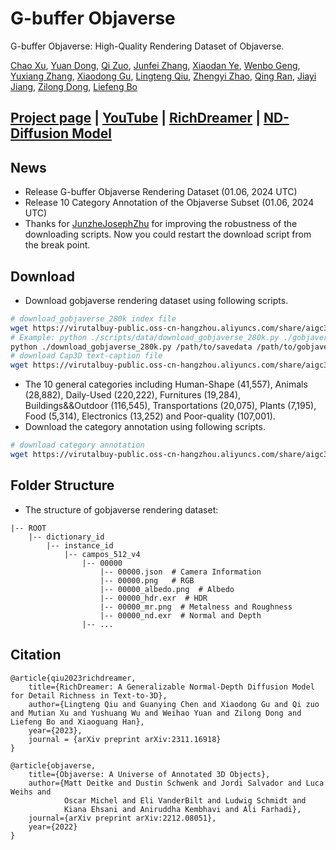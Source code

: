 <p align="center">
    <h1>G-buffer Objaverse</h1>
<p>

G-buffer Objaverse: High-Quality Rendering Dataset of Objaverse.

[Chao Xu](mailto:eric.xc@alibaba-inc.com),
[Yuan Dong](mailto:yuandong15@fudan.edu.cn),
[Qi Zuo](mailto:muyuan.zq@alibaba-inc.com),
[Junfei Zhang](mailto:miracle.zjf@alibaba-inc.com),
[Xiaodan Ye](mailto:doris.yxd@alibaba-inc.com),
[Wenbo Geng](mailto:rengui.gwb@alibaba-inc.com),
[Yuxiang Zhang](mailto:yuxiangzhang.zyx@alibaba-inc.com),
[Xiaodong Gu](https://scholar.google.com.hk/citations?user=aJPO514AAAAJ&hl=zh-CN&oi=ao),
[Lingteng Qiu](https://lingtengqiu.github.io/),
[Zhengyi Zhao](mailto:bushe.zzy@alibaba-inc.com),
[Qing Ran](mailto:ranqing.rq@alibaba-inc.com),
[Jiayi Jiang](mailto:jiayi.jjy@alibaba-inc.com),
[Zilong Dong](https://scholar.google.com/citations?user=GHOQKCwAAAAJ&hl=zh-CN&oi=ao),
[Liefeng Bo](https://scholar.google.com/citations?user=FJwtMf0AAAAJ&hl=zh-CN)

## [Project page](https://aigc3d.github.io/gobjaverse/) | [YouTube](https://www.youtube.com/watch?v=PWweS-EPbJo) | [RichDreamer](https://aigc3d.github.io/richdreamer/) | [ND-Diffusion Model](https://github.com/modelscope/normal-depth-diffusion)

## News

- Release G-buffer Objaverse Rendering Dataset (01.06, 2024 UTC)
- Release 10 Category Annotation of the Objaverse Subset (01.06, 2024 UTC)
- Thanks for [JunzheJosephZhu](https://github.com/JunzheJosephZhu) for improving the robustness of the downloading scripts. Now you could restart the download script from the break point.

## Download
- Download gobjaverse rendering dataset using following scripts.
```bash
# download_gobjaverse_280k index file
wget https://virutalbuy-public.oss-cn-hangzhou.aliyuncs.com/share/aigc3d/gobjaverse_280k.json
# Example: python ./scripts/data/download_gobjaverse_280k.py ./gobjaverse_280k ./gobjaverse_280k.json 10
python ./download_gobjaverse_280k.py /path/to/savedata /path/to/gobjaverse_280k.json nthreads(eg. 10)
# download Cap3D text-caption file
wget https://virutalbuy-public.oss-cn-hangzhou.aliyuncs.com/share/aigc3d/text_captions_cap3d.json

```
- The 10 general categories including Human-Shape (41,557), Animals (28,882), Daily-Used (220,222), Furnitures (19,284), Buildings&&Outdoor (116,545), Transportations (20,075), Plants (7,195), Food (5,314), Electronics (13,252) and Poor-quality (107,001).
- Download the category annotation using following scripts.

```bash
# download category annotation
wget https://virutalbuy-public.oss-cn-hangzhou.aliyuncs.com/share/aigc3d/category_annotation.json
```

## Folder Structure
- The structure of gobjaverse rendering dataset:
```
|-- ROOT
    |-- dictionary_id
        |-- instance_id
            |-- campos_512_v4
                |-- 00000
                    |-- 00000.json  # Camera Information
                    |-- 00000.png   # RGB 
                    |-- 00000_albedo.png  # Albedo 
                    |-- 00000_hdr.exr  # HDR
                    |-- 00000_mr.png  # Metalness and Roughness
                    |-- 00000_nd.exr  # Normal and Depth
                |-- ...
```

## Citation	

```
@article{qiu2023richdreamer,
    title={RichDreamer: A Generalizable Normal-Depth Diffusion Model for Detail Richness in Text-to-3D}, 
    author={Lingteng Qiu and Guanying Chen and Xiaodong Gu and Qi zuo and Mutian Xu and Yushuang Wu and Weihao Yuan and Zilong Dong and Liefeng Bo and Xiaoguang Han},
    year={2023},
    journal = {arXiv preprint arXiv:2311.16918}
}
```
```
@article{objaverse,
    title={Objaverse: A Universe of Annotated 3D Objects},
    author={Matt Deitke and Dustin Schwenk and Jordi Salvador and Luca Weihs and
            Oscar Michel and Eli VanderBilt and Ludwig Schmidt and
            Kiana Ehsani and Aniruddha Kembhavi and Ali Farhadi},
    journal={arXiv preprint arXiv:2212.08051},
    year={2022}
}
```
